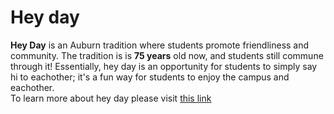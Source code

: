 # Hey day
**Hey Day** is an Auburn tradition where students promote friendliness and community.
The tradition is is **75 years** old now, and students still commune through it!
Essentially, hey day is an opportunity for students to simply say hi to eachother; it's a fun way for students to enjoy the campus and eachother.  
To learn more about hey day please visit [this link](http://sga.auburn.edu/hey-day/)
